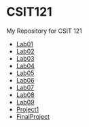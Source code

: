 # CSIT121
My Repository for CSIT 121
<ul>
  <li> <a href="https://devingwagner.github.io/CSIT121/lab01/">Lab01</a></li>
  <li> <a href="https://devingwagner.github.io/CSIT121/lab02/">Lab02</a></li>
  <li> <a href="https://devingwagner.github.io/CSIT121/lab03/">Lab03</a></li>
  <li> <a href="https://devingwagner.github.io/CSIT121/lab04/">Lab04</a></li>
  <li> <a href="https://devingwagner.github.io/CSIT121/lab05/">Lab05</a></li>
  <li> <a href="https://devingwagner.github.io/CSIT121/lab06/">Lab06</a></li>
  <li> <a href="https://devingwagner.github.io/CSIT121/lab07/">Lab07</a></li>
  <li> <a href="https://devingwagner.github.io/CSIT121/lab08/">Lab08</a></li>
  <li> <a href="https://devingwagner.github.io/CSIT121/lab09/">Lab09</a></li>
  <li> <a href="https://devingwagner.github.io/CSIT121/project1/">Project1</a></li>
  <li> <a href="https://devingwagner.github.io/CSIT121/finalproject/">FinalProject</a></li>
</ul>
